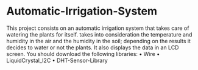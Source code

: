 # Automatic-Irrigation-System
This project consists on an automatic irrigation system that takes care of watering the plants for itself. 
takes into consideration the temperature and humidity in the air and the humidity in the soil; depending on the results it decides to water or not the plants. It also displays the data in an LCD screen.
You should download the following libraries:
• Wire
• LiquidCrystal_I2C
• DHT-Sensor-Library
